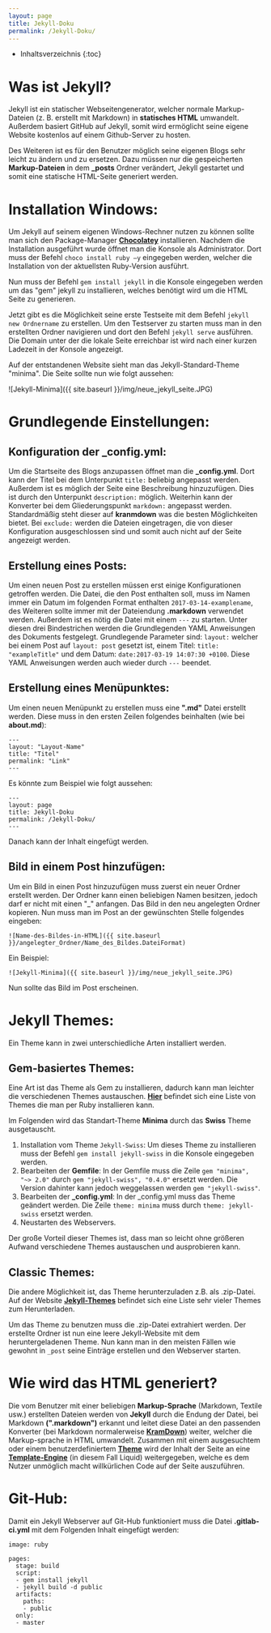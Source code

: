 ```yaml
---
layout: page
title: Jekyll-Doku
permalink: /Jekyll-Doku/
---
```


* Inhaltsverzeichnis
{:toc}

# Was ist Jekyll?

Jekyll ist ein statischer Webseitengenerator, welcher normale Markup-Dateien (z. B. erstellt mit Markdown) in **statisches HTML** umwandelt. 
Außerdem basiert GitHub auf Jekyll, somit wird ermöglicht seine eigene Website kostenlos auf einem Github-Server zu hosten.

Des Weiteren ist es für den Benutzer möglich seine eigenen Blogs sehr leicht zu ändern und zu ersetzen. Dazu müssen nur die gespeicherten **Markup-Dateien** in dem **_posts** Ordner verändert, 
Jekyll gestartet und somit eine statische HTML-Seite generiert werden.


# Installation Windows:

Um Jekyll auf seinem eigenen Windows-Rechner nutzen zu können sollte man sich den Package-Manager **[Chocolatey](https://chocolatey.org/install)** installieren. 
Nachdem die Installation ausgeführt wurde öffnet man die Konsole als Administrator. Dort muss der Befehl ``choco install ruby –y`` eingegeben werden, welcher die Installation von der aktuellsten Ruby-Version ausführt.  

Nun muss der Befehl ``gem install jekyll`` in die Konsole eingegeben werden um das "gem" jekyll zu installieren, welches benötigt wird um die HTML Seite zu generieren.

Jetzt gibt es die Möglichkeit seine erste Testseite mit dem Befehl ``jekyll new Ordnername`` zu erstellen. Um den Testserver zu starten muss man in den erstellten Ordner navigieren und dort den Befehl ``jekyll serve`` ausführen. 
Die Domain unter der die lokale Seite erreichbar ist wird nach einer kurzen Ladezeit in der Konsole angezeigt.

Auf der entstandenen Website sieht man das Jekyll-Standard-Theme "minima". Die Seite sollte nun wie folgt aussehen:

![Jekyll-Minima]({{ site.baseurl }}/img/neue_jekyll_seite.JPG)


# Grundlegende Einstellungen:

## Konfiguration der _config.yml:

Um die Startseite des Blogs anzupassen öffnet man die **_config.yml**. Dort kann der Titel bei dem Unterpunkt ``title:`` beliebig angepasst werden. Außerdem ist es möglich der Seite eine Beschreibung hinzuzufügen. 
Dies ist durch den Unterpunkt ``description:`` möglich. Weiterhin kann der Konverter bei dem Gliederungspunkt ``markdown:`` angepasst werden. Standardmäßig steht dieser auf **kranmdown** was die besten Möglichkeiten bietet.
Bei ``exclude:`` werden die Dateien eingetragen, die von dieser Konfiguration ausgeschlossen sind und somit auch nicht auf der Seite angezeigt werden.


## Erstellung eines Posts:

Um einen neuen Post zu erstellen müssen erst einige Konfigurationen getroffen werden. Die Datei, die den Post enthalten soll, muss im Namen immer ein Datum im folgenden Format enthalten ``2017-03-14-examplename``,
des Weiteren sollte immer mit der Dateiendung **.markdown** verwendet werden. Außerdem ist es nötig die Datei mit einem ``---`` zu starten. Unter diesen drei Bindestrichen werden die Grundlegenden YAML Anweisungen des Dokuments festgelegt. 
Grundlegende Parameter sind: ``layout:`` welcher bei einem Post auf ``layout: post`` gesetzt ist, einem Titel: ``title: "exampleTitle"`` und dem Datum: ``date:2017-03-19 14:07:30 +0100``. Diese YAML Anweisungen werden auch wieder durch ``---`` beendet.


## Erstellung eines Menüpunktes:

Um einen neuen Menüpunkt zu erstellen muss eine **".md"** Datei erstellt werden. Diese muss in den ersten Zeilen folgendes beinhalten (wie bei **about.md**):

```
---
layout: "Layout-Name"
title: "Titel"
permalink: "Link"
---

```

Es könnte zum Beispiel wie folgt aussehen:

```
---
layout: page
title: Jekyll-Doku
permalink: /Jekyll-Doku/
---

```

Danach kann der Inhalt eingefügt werden.


## Bild in einem Post hinzufügen:

Um ein Bild in einen Post hinzuzufügen muss zuerst ein neuer Ordner erstellt werden. Der Ordner kann einen beliebigen Namen besitzen, jedoch darf er nicht mit einen "_" anfangen. 
Das Bild in den neu angelegten Ordner kopieren. Nun muss man im Post an der gewünschten Stelle folgendes eingeben: 

`![Name-des-Bildes-in-HTML]({{ site.baseurl }}/angelegter_Ordner/Name_des_Bildes.DateiFormat)`

Ein Beispiel:

`![Jekyll-Minima]({{ site.baseurl }}/img/neue_jekyll_seite.JPG)`

Nun sollte das Bild im Post erscheinen.


# Jekyll Themes:

Ein Theme kann in zwei unterschiedliche Arten installiert werden. 


## Gem-basiertes Themes:

Eine Art ist das Theme als Gem zu installieren, dadurch kann man leichter die verschiedenen Themes austauschen. **[Hier](https://github.com/planetjekyll/awesome-jekyll-themes#official-themes)** befindet sich eine Liste von Themes die man per Ruby installieren kann.

Im Folgenden wird das Standart-Theme **Minima** durch das **Swiss** Theme ausgetauscht. 
1. Installation vom Theme `Jekyll-Swiss`: Um dieses Theme zu installieren muss der Befehl `gem install jekyll-swiss` in die Konsole eingegeben werden.
2. Bearbeiten der **Gemfile**: In der Gemfile muss die Zeile `gem "minima", "~> 2.0"` durch `gem "jekyll-swiss", "0.4.0"` ersetzt werden. Die Version dahinter kann jedoch weggelassen werden `gem "jekyll-swiss"`. 
3. Bearbeiten der **_config.yml**: In der _config.yml muss das Theme geändert werden. Die Zeile `theme: minima` muss durch `theme: jekyll-swiss` ersetzt werden.
4. Neustarten des Webservers. 

Der große Vorteil dieser Themes ist, dass man so leicht ohne größeren Aufwand verschiedene Themes austauschen und ausprobieren kann.


## Classic Themes:

Die andere Möglichkeit ist, das Theme herunterzuladen z.B. als .zip-Datei. Auf der Website **[Jekyll-Themes](http://jekyllthemes.org/)** befindet sich eine Liste sehr vieler Themes zum Herunterladen. 

Um das Theme zu benutzen muss die .zip-Datei extrahiert werden. Der erstellte Ordner ist nun eine leere Jekyll-Website mit dem heruntergeladenen Theme. 
Nun kann man in den meisten Fällen wie gewohnt in `_post` seine Einträge erstellen und den Webserver starten. 


# Wie wird das HTML generiert?

Die vom Benutzer mit einer beliebigen **Markup-Sprache** (Markdown, Textile usw.) erstellten Dateien werden von **Jekyll** durch die Endung der Datei, bei Markdown **(".markdown")** erkannt 
und leitet diese Datei an den passenden Konverter (bei Markdown normalerweise **[KramDown](https://kramdown.gettalong.org/)**) weiter, welcher die Markup-sprache in HTML umwandelt. 
Zusammen mit einem ausgesuchtem oder einem benutzerdefiniertem **[Theme](http://jekyllthemes.org/)** wird der Inhalt der Seite an eine **[Template-Engine](https://jekyllrb.com/docs/templates/)** (in diesem Fall Liquid) weitergegeben, 
welche es dem Nutzer unmöglich macht willkürlichen Code auf der Seite auszuführen.


# Git-Hub:

Damit ein Jekyll Webserver auf Git-Hub funktioniert muss die Datei **.gitlab-ci.yml** mit dem Folgenden Inhalt eingefügt werden:

```
image: ruby

pages:
  stage: build
  script:
  - gem install jekyll
  - jekyll build -d public
  artifacts:
    paths:
    - public
  only:
  - master
 ```
